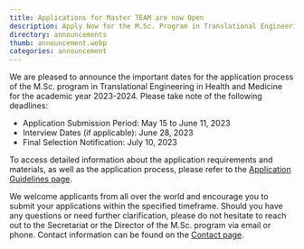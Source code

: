 ```yaml
---
title: Applications for Master TEAM are now Open
description: Apply Now for the M.Sc. Program in Translational Engineering in Health and Medicine!
directory: announcements
thumb: announcement.webp
categories: announcement
---
```

We are pleased to announce the important dates for the application process of the M.Sc. program in Translational Engineering in Health and Medicine for the academic year 2023-2024. Please take note of the following deadlines:

- Application Submission Period: May 15 to June 11, 2023
- Interview Dates (if applicable): June 28, 2023
- Final Selection Notification: July 10, 2023

To access detailed information about the application requirements and materials, as well as the application process, please refer to the [Application Guidelines page](https://masterteam.ntua.gr/admissions).

We welcome applicants from all over the world and encourage you to submit your applications within the specified timeframe. Should you have any questions or need further clarification, please do not hesitate to reach out to the Secretariat or the Director of the M.Sc. program via email or phone. 
Contact information can be found on the [Contact page](https://masterteam.ntua.gr/contact).
